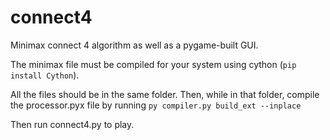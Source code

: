 # connect4
Minimax connect 4 algorithm as well as a pygame-built GUI.

The minimax file must be compiled for your system using cython (`pip install Cython`).

All the files should be in the same folder. Then, while in that folder, compile the processor.pyx file by running
`py compiler.py build_ext --inplace`

Then run connect4.py to play.
